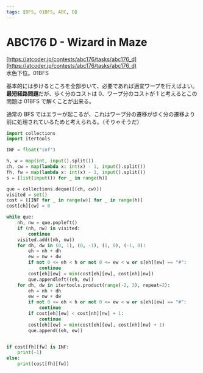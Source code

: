 ```yaml
---
tags: [BFS, 01BFS, ABC, D]
---
```


# ABC176 D - Wizard in Maze

[https://atcoder.jp/contests/abc176/tasks/abc176_d](https://atcoder.jp/contests/abc176/tasks/abc176_d)  
水色下位。01BFS

基本的には歩けるところを全部歩いて、必要であれば適宜ワープを行えばよい。
**最短経路問題**だが、歩く分のコストは 0、ワープ分のコストが 1 と考えるとこの問題は 01BFS で解くことが出来る。

通常の BFS ではエラーが起こるが、これはワープ分の遷移が歩く分の遷移より前に処理されているためと考えられる。（そりゃそうだ）

```py
import collections
import itertools

INF = float("inf")

h, w = map(int, input().split())
ch, cw = map(lambda x: int(x) - 1, input().split())
fh, fw = map(lambda x: int(x) - 1, input().split())
s = [list(input()) for _ in range(h)]

que = collections.deque([(ch, cw)])
visited = set()
cost = [[INF for _ in range(w)] for _ in range(h)]
cost[ch][cw] = 0

while que:
    nh, nw = que.popleft()
    if (nh, nw) in visited:
        continue
    visited.add((nh, nw))
    for dh, dw in (0, 1), (0, -1), (1, 0), (-1, 0):
        eh = nh + dh
        ew = nw + dw
        if not 0 <= eh < h or not 0 <= ew < w or s[eh][ew] == "#":
            continue
        cost[eh][ew] = min(cost[eh][ew], cost[nh][nw])
        que.appendleft((eh, ew))
    for dh, dw in itertools.product(range(-2, 3), repeat=2):
        eh = nh + dh
        ew = nw + dw
        if not 0 <= eh < h or not 0 <= ew < w or s[eh][ew] == "#":
            continue
        if cost[eh][ew] < cost[nh][nw] + 1:
            continue
        cost[eh][ew] = min(cost[eh][ew], cost[nh][nw] + 1)
        que.append((eh, ew))


if cost[fh][fw] is INF:
    print(-1)
else:
    print(cost[fh][fw])

```

